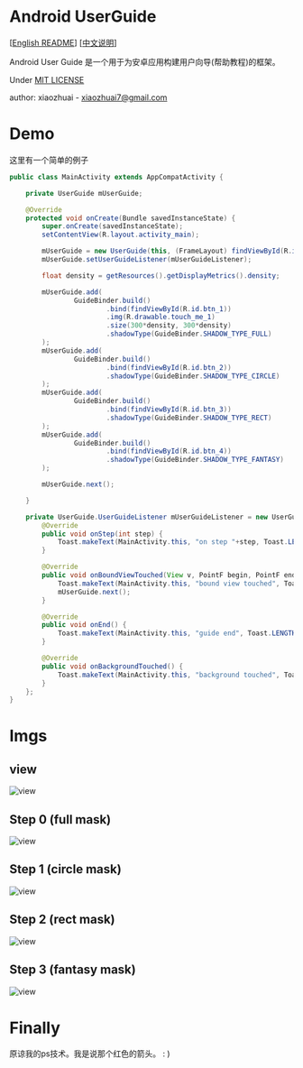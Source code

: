 # Android UserGuide

[[English README](README.md)] [[中文说明](README_CN.md)]

Android User Guide 是一个用于为安卓应用构建用户向导(帮助教程)的框架。

Under [MIT LICENSE](LICENSE.md)

author: xiaozhuai - [xiaozhuai7@gmail.com](xiaozhuai7@gmail.com)

# Demo

这里有一个简单的例子

```java
public class MainActivity extends AppCompatActivity {

    private UserGuide mUserGuide;

    @Override
    protected void onCreate(Bundle savedInstanceState) {
        super.onCreate(savedInstanceState);
        setContentView(R.layout.activity_main);

        mUserGuide = new UserGuide(this, (FrameLayout) findViewById(R.id.user_guide_frame));
        mUserGuide.setUserGuideListener(mUserGuideListener);

        float density = getResources().getDisplayMetrics().density;

        mUserGuide.add(
                GuideBinder.build()
                        .bind(findViewById(R.id.btn_1))
                        .img(R.drawable.touch_me_1)
                        .size(300*density, 300*density)
                        .shadowType(GuideBinder.SHADOW_TYPE_FULL)
        );
        mUserGuide.add(
                GuideBinder.build()
                        .bind(findViewById(R.id.btn_2))
                        .shadowType(GuideBinder.SHADOW_TYPE_CIRCLE)
        );
        mUserGuide.add(
                GuideBinder.build()
                        .bind(findViewById(R.id.btn_3))
                        .shadowType(GuideBinder.SHADOW_TYPE_RECT)
        );
        mUserGuide.add(
                GuideBinder.build()
                        .bind(findViewById(R.id.btn_4))
                        .shadowType(GuideBinder.SHADOW_TYPE_FANTASY)
        );

        mUserGuide.next();

    }

    private UserGuide.UserGuideListener mUserGuideListener = new UserGuide.UserGuideListener() {
        @Override
        public void onStep(int step) {
            Toast.makeText(MainActivity.this, "on step "+step, Toast.LENGTH_SHORT).show();
        }

        @Override
        public void onBoundViewTouched(View v, PointF begin, PointF end) {
            Toast.makeText(MainActivity.this, "bound view touched", Toast.LENGTH_SHORT).show();
            mUserGuide.next();
        }

        @Override
        public void onEnd() {
            Toast.makeText(MainActivity.this, "guide end", Toast.LENGTH_SHORT).show();
        }

        @Override
        public void onBackgroundTouched() {
            Toast.makeText(MainActivity.this, "background touched", Toast.LENGTH_SHORT).show();
        }
    };
}

```

# Imgs

## view

![view](imgs/view.png)

## Step 0 (full mask)

![view](imgs/step0.png)

## Step 1 (circle mask)

![view](imgs/step1.png)

## Step 2 (rect mask)

![view](imgs/step2.png)

## Step 3 (fantasy mask)

![view](imgs/step3.png)

# Finally

原谅我的ps技术。我是说那个红色的箭头。 : )